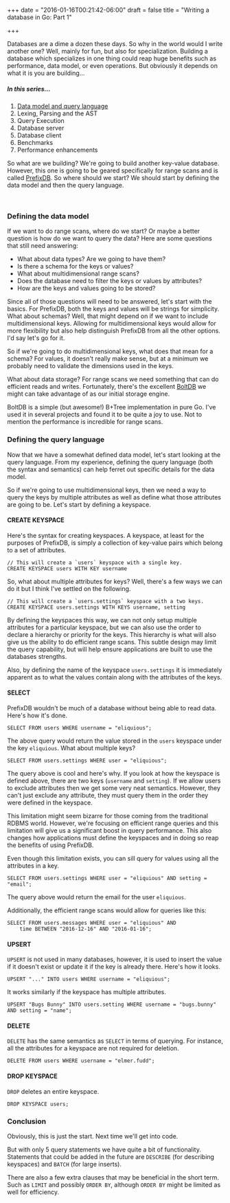 +++
date = "2016-01-16T00:21:42-06:00"
draft = false
title = "Writing a database in Go: Part 1"

+++

Databases are a dime a dozen these days. So why in the world would I write another one? Well, mainly for fun, but also for specialization. Building a database which specializes in one thing could reap huge benefits such as performance, data model, or even operations. But obviously it depends on what it is you are building...

##### In this series...

1. [Data model and query language](http://eliquious.github.io/post/writing-a-database-part-1/ "Part 1")
2. Lexing, Parsing and the AST
3. Query Execution
4. Database server
5. Database client
6. Benchmarks
7. Performance enhancements

So what are we building? We're going to build another key-value database. However, this one is going to be geared specifically for range scans and is called [PrefixDB][1]. So where should we start? We should start by defining the data model and then the query language.

</br>

### Defining the data model

If we want to do range scans, where do we start? Or maybe a better question is how do we want to query the data? Here are some questions that still need answering:

- What about data types? Are we going to have them?
- Is there a schema for the keys or values?
- What about multidimensional range scans?
- Does the database need to filter the keys or values by attributes?
- How are the keys and values going to be stored?

Since all of those questions will need to be answered, let's start with the basics. For PrefixDB, both the keys and values will be strings for simplicity. What about schemas? Well, that might depend on if we want to include multidimensional keys. Allowing for multidimensional keys would allow for more flexibility but also help distinguish PrefixDB from all the other options. I'd say let's go for it.

So if we're going to do multidimensional keys, what does that mean for a schema? For values, it doesn't really make sense, but at a minimum we probably need to validate the dimensions used in the keys.

What about data storage? For range scans we need something that can do efficient reads and writes. Fortunately, there's the excellent [BoltDB][2] we might can take advantage of as our initial storage engine.

BoltDB is a simple (but awesome!) B+Tree implementation in pure Go. I've used it in several projects and found it to be quite a joy to use. Not to mention the performance is incredible for range scans.

### Defining the query language

Now that we have a somewhat defined data model, let's start looking at the query language. From my experience, defining the query language (both the syntax and semantics) can help ferret out specific details for the data model.

So if we're going to use multidimensional keys, then we need a way to query the keys by multiple attributes as well as define what those attributes are going to be. Let's start by defining a keyspace.

#### CREATE KEYSPACE

Here's the syntax for creating keyspaces. A keyspace, at least for the purposes of PrefixDB, is simply a collection of key-value pairs which belong to a set of attributes.

```
// This will create a `users` keyspace with a single key.
CREATE KEYSPACE users WITH KEY username
```

So, what about multiple attributes for keys? Well, there's a few ways we can do it but I think I've settled on the following.

```
// This will create a `users.settings` keyspace with a two keys.
CREATE KEYSPACE users.settings WITH KEYS username, setting
```

By defining the keyspaces this way, we can not only setup multiple attributes for a particular keyspace, but we can also use the order to declare a hierarchy or priority for the keys. This hierarchy is what will also give us the ability to do efficient range scans. This subtle design may limit the query capability, but will help ensure applications are built to use the databases strengths.

Also, by defining the name of the keyspace `users.settings` it is immediately apparent as to what the values contain along with the attributes of the keys.

#### SELECT

PrefixDB wouldn't be much of a database without being able to read data. Here's how it's done.

```
SELECT FROM users WHERE username = "eliquious";
```

The above query would return the value stored in the `users` keyspace under the key `eliquious`. What about multiple keys?

```
SELECT FROM users.settings WHERE user = "eliquious";
```

The query above is cool and here's why. If you look at how the keyspace is defined above, there are two keys (`username` and `setting`). If we allow users to exclude attributes then we get some very neat semantics. However, they can't just exclude any attribute, they must query them in the order they were defined in the keyspace.

This limitation might seem bizarre for those coming from the traditional RDBMS world. However, we're focusing on efficient range queries and this limitation will give us a significant boost in query performance. This also changes how applications must define the keyspaces and in doing so reap the benefits of using PrefixDB.

Even though this limitation exists, you can sill query for values using all the attributes in a key.

```
SELECT FROM users.settings WHERE user = "eliquious" AND setting = "email";
```

The query above would return the email for the user `eliquious`.

Additionally, the efficient range scans would allow for queries like this:

```
SELECT FROM users.messages WHERE user = "eliquious" AND
    time BETWEEN "2016-12-16" AND "2016-01-16";
```

#### UPSERT

`UPSERT` is not used in many databases, however, it is used to insert the value if it doesn't exist or update it if the key is already there. Here's how it looks.

```
UPSERT "..." INTO users WHERE username = "eliquious";
```

It works similarly if the keyspace has multiple attributes.

```
UPSERT "Bugs Bunny" INTO users.setting WHERE username = "bugs.bunny" AND setting = "name";
```

#### DELETE

`DELETE` has the same semantics as `SELECT` in terms of querying. For instance, all the attributes for a keyspace are not required for deletion.

```
DELETE FROM users WHERE username = "elmer.fudd";
```

#### DROP KEYSPACE

`DROP` deletes an entire keyspace.

```
DROP KEYSPACE users;
```

### Conclusion

Obviously, this is just the start. Next time we'll get into code.

But with only 5 query statements we have quite a bit of functionality. Statements that could be added in the future are `DESCRIBE` (for describing keyspaces) and `BATCH` (for large inserts).

There are also a few extra clauses that may be beneficial in the short term. Such as `LIMIT` and possibly `ORDER BY`, although `ORDER BY` might be limited as well for efficiency.


[1]: http://github.com/eliquious/prefixdb/  "PrefixDB on GitHub"
[2]: http://github.com/boltdb/bolt/ "BoltDB on GitHub"

